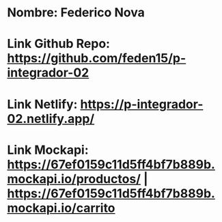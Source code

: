 # Nombre: Federico Nova

# Link Github Repo: https://github.com/feden15/p-integrador-02

# Link Netlify: https://p-integrador-02.netlify.app/

# Link Mockapi: https://67ef0159c11d5ff4bf7b889b.mockapi.io/productos/ | https://67ef0159c11d5ff4bf7b889b.mockapi.io/carrito


